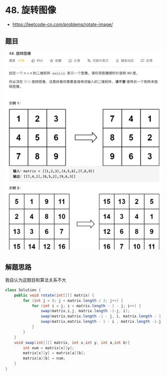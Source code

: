 # 48. 旋转图像

- https://leetcode-cn.com/problems/rotate-image/

## 题目

![](https://raw.githubusercontent.com/Cerbur/pic/main/20210804170918.png)

## 解题思路

我自认为这题目和算法关系不大

```java
class Solution {
    public void rotate(int[][] matrix) {
        for (int j = 0; j < matrix.length / 2; j++) {
            for (int i = j; i < matrix.length - 1 - j; i++) {
                swap(matrix,i,j, matrix.length -1-j, i);
                swap(matrix,matrix.length -1 - j, i, matrix.length - 1 - i, matrix.length -1-j);
                swap(matrix,matrix.length - 1 - i , matrix.length -1-j, j ,matrix.length -1 - i);
            }
        }
    }
    void swap(int[][] matrix, int x,int y, int a,int b){
        int num = matrix[x][y];
        matrix[x][y] = matrix[a][b];
        matrix[a][b] = num;
    }
}
```

